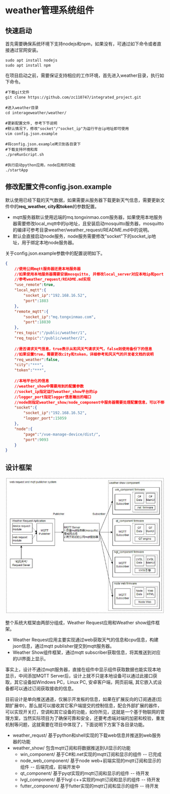 # weather管理系统组件

## 快速启动

首先需要确保系统环境下支持nodejs和npm，如果没有，可通过如下命令或者直接通过官网安装。

```shell
sudo apt install nodejs
sudo apt install npm
```

在项目启动之前，需要保证支持相应的工作环境，首先进入weather目录，执行如下命令。

```shell
#下载git文件
git clone https://github.com/zc110747/integrated_project.git

#进入weather目录
cd interageweather/weather/

#更新配置文件, 参考下节说明
#默认情况下，修改"socket"/"socket_ip"为运行平台ip地址即可使用
vim config.json.example

#将config.json.example拷贝到各目录下
#下载支持环境和库
./preRunScript.sh 

#执行启动python应用，node应用的功能
./startApp
```

## 修改配置文件config.json.example

默认使用已经下载的天气数据，如果需要从服务器下载更新天气信息，需要更新文件中的**req_weather, city和token**的参数配置。

- mqtt服务器默认使用远端的mq.tongxinmao.com服务器，如果使用本地服务器需要修改local_mqtt中的ip地址，且安装启动mosquitto服务器，mosquitto的编译可参考目录weather/weather_request/README.md中的说明。
- 默认会直接启动node服务，node服务需要修改"socket"下的socket_ip地址，用于绑定本地node服务器。

关于config.json.example参数中的配置说明如下。

```json
{
    //使用公网mqtt服务器还是本地服务器
    //如果使用本地服务器需要安装mosquitto, 并修改local_server对应本地ip和port
    //参考weather_request/README.md实现
    "use_remote":true,
    "local_mqtt":{
        "socket_ip":"192.168.16.52",
        "port":1883
    },
    "remote_mqtt":{
        "socket_ip":"mq.tongxinmao.com",
        "port":18830
    },
    "res_topic":"/public/weather/1",
    "req_topic":"/public/weather/2",

    //是否请求天气信息，true表示从和风天气请求天气，false则使用备份下的信息
    //如果设置true，需要更改city和token，详细参考和风天气的开发者文档的说明
    "req_weather":false,
    "city":"***",
    "token":"***",

    //本地平台化的信息
    //weather_show中需要用到的配置参数
    //socket_ip指定运行weather_show平台的ip
    //logger_port指定logger信息输出的端口
    //node则指定weather_show/node_component中服务器需要处理配置信息，可以不修改
    "socket":{
        "socket_ip":"192.168.16.52",
        "logger_port":15059
    },
    "node":{
        "page":"/vue-manage-device/dist/",
        "port":9093
    }
}
```

## 设计框架

![image](document/firmware.jpg)

整个系统大框架由两部分组成，Weather Request应用和Weather show组件框架。

- Weather Request应用主要实现通过web获取天气的信息和cpu信息，构建json信息，通过mqtt publisher提交到mqtt服务器。
- Weather Show组件框架，通过mqtt subscriber获取信息，将其推送到对应的UI界面上显示。

事实上，设计不通过mqtt服务器，直接在组件中显示组件获取数据也能实现本地显示，中间添加MQTT Server后，设计上就不只是本地设备可以通过此接口获取，其它设备如Windows PC，Linux PC, 安卓客户端，网页前端, 其它嵌入式设备都可以通过订阅获取接收的信息。

目前设计是单向推送通道，仅展示开发板的信息，如果在扩展反向的订阅通道(后期扩展中)，那么就可以接收其它客户端提交的控制信息，配合外部扩展的器件，可以实现开关灯，空调和其它设备的功能，如你所见，这就是一个基于物联网的管理方案，当然实际项目为了确保可靠和安全，还要考虑端对端的加密和校验，重发机制等问题，这就需要在项目中体现了，下面说明下方案下各目录功能。

- weather_requst/ 基于python和shell实现的下载web信息并推送到web服务器的功能
- weather_show/ 包含mqtt订阅和将数据推送到UI显示的功能
  - win_component/ 基于C#和.net实现的mqtt订阅和显示的组件 -- 已完成
  - node_web_component/ 基于node web+前端实现的mqtt订阅和显示的组件 -- 后端完成，前端开发中
  - qt_component/  基于pyqt实现的mqtt订阅和显示的组件 -- 待开发
  - lvgl_component/ 基于lvgl c++实现的mqtt订阅和显示的组件 -- 待开发
  - futter_component/ 基于futter实现的mqtt订阅和显示的组件 -- 待开发

